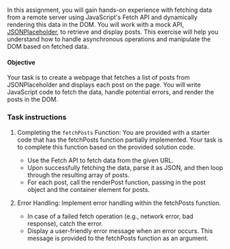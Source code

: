 In this assignment, you will gain hands-on experience with fetching data from a remote server using JavaScript's Fetch API and dynamically rendering this data in the DOM. You will work with a mock API, [JSONPlaceholder](https://jsonplaceholder.typicode.com/posts), to retrieve and display posts. This exercise will help you understand how to handle asynchronous operations and manipulate the DOM based on fetched data.

#### Objective

Your task is to create a webpage that fetches a list of posts from JSONPlaceholder and displays each post on the page. You will write JavaScript code to fetch the data, handle potential errors, and render the posts in the DOM.

### Task instructions

1. Completing the `fetchPosts` Function:
   You are provided with a starter code that has the fetchPosts function partially implemented. Your task is to complete this function based on the provided solution code.

   - Use the Fetch API to fetch data from the given URL.
   - Upon successfully fetching the data, parse it as JSON, and then loop through the resulting array of posts.
   - For each post, call the renderPost function, passing in the post object and the container element for posts.

2. Error Handling:
   Implement error handling within the fetchPosts function.
   - In case of a failed fetch operation (e.g., network error, bad response), catch the error.
   - Display a user-friendly error message when an error occurs. This message is provided to the fetchPosts function as an argument.
